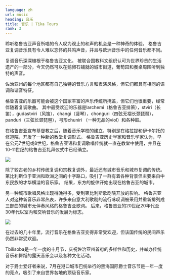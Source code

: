```yaml
---
language: zh
url: music
heading: 音乐
title: 音乐 | Tika Tours
rank: 3
---
```

<div class="row content-row"><!-- 883 (1)-->
<div class="col-xs-12 col-sm-6 col-md-6"><!-- 1216 -->

聆听格鲁吉亚声音所唱的令人叹为观止的和声的机会是一种神奇的体验。 格鲁吉亚复调音乐具有令人难以忘怀的共鸣声音，并且与欧洲音乐中的任何音乐都不同。

复调音乐深深植根于格鲁吉亚文化。 被联合国教科文组织认可为世界珍贵的生活遗产的一部分，今天仍然可以在鹅卵石铺就的城市街道，葡萄园和餐桌周围听到独特的声音。

佐治亚州的每个地区都有自己独特的音乐方言和表演风格，但它们都具有相同的语调和谐音特征。

</div>

<div class="col-xs-12 col-sm-6 col-md-6"><!-- 1217 -->

格鲁吉亚的乐器可能会被这个国家丰富的声乐传统所掩盖，但它们也很重要，经常伴随着复调歌曲。 其中最受欢迎的乐器是larchemi（格鲁吉亚排箫），stviri（长笛），gudastviri（风笛），changi（竖琴），chonguri（四弦无褶长颈琵琶），panduri（三弦长颈琵琶），弓形chuniri
（一种无品的viol）和各种鼓。

在格鲁吉亚宣布基督教之后，随着音乐学校的建立，特别是在格拉提和伊卡尔托的修道院，开发了一种新的教堂复调形式。 格鲁吉亚历史学家和音乐学家认为，早在公元7世纪或8世纪，格鲁吉亚语和复调歌唱传统就一直在教堂中使用，并且在10\-11世纪的格鲁吉亚礼拜仪式中已经确立。

</div>

</div>

<div class="row content-row"><!-- 884 (2)-->
<div class="col-xs-12 col-sm-6 col-md-6"><!-- 1218 -->

![](/library/content/img5.jpg)

除了较古老的乡村传统复调和宗教复调外，最近还有城市音乐和城市复调的传统。 第比利斯位于亚洲和欧洲之间的十字路口，吸引了一群有着各种背景但主要来自中东民族的才华横溢的音乐家。
结果，东方的旋律开始出现在格鲁吉亚的城市。

另一种城市歌唱风格出现得晚得多，受到第比利斯歌剧院开放的影响。 格鲁吉亚人对这种新音乐非常热衷，许多来自意大利歌剧的流行咏叹调被采用并重新排列成三部曲的城市无伴奏风格的格鲁吉亚歌词。
后来，格鲁吉亚的20世纪20年代至30年代以室内和交响音乐的发展为标志。

</div>

<div class="col-xs-12 col-sm-6 col-md-6"><!-- 1219 -->

![](/library/content/img6.jpg)

在过去的几十年里，流行音乐在格鲁吉亚变得非常受欢迎，但该国传统的民间声乐仍然非常受欢迎。

Tbilisoba是一年一度的十月节，庆祝佐治亚州首府的多样性和历史，并举办传统音乐和舞蹈的露天音乐会以及各种文化活动。

对于爵士爱好者来说，7月在港口城市巴统举行的黑海国际爵士音乐节是一年一度的亮点，吸引了来自世界各地的顶级音乐家。

</div>

</div>
